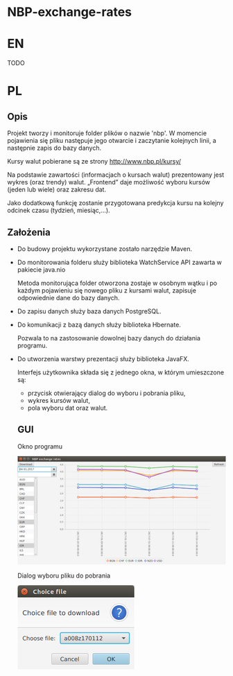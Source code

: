NBP-exchange-rates
==================
EN
==
TODO

PL
==
Opis
----
Projekt tworzy i monitoruje folder plików o nazwie 'nbp'. 
W momencie pojawienia się pliku następuje jego otwarcie 
i zaczytanie kolejnych linii,
a następnie zapis do bazy danych.

Kursy walut pobierane są ze strony http://www.nbp.pl/kursy/

Na podstawie zawartości (informacjach o kursach walut) 
prezentowany jest wykres (oraz trendy) walut.
„Frontend” daje możliwość wyboru kursów 
(jeden lub wiele) oraz zakresu dat.

Jako dodatkową funkcję zostanie przygotowana 
predykcja kursu na kolejny odcinek czasu (tydzień, miesiąc,…).

Założenia
---------
+   Do budowy projektu wykorzystane zostało narzędzie Maven.

+   Do monitorowania folderu służy biblioteka WatchService API
zawarta w pakiecie java.nio
    
    Metoda monitorująca folder otworzona zostaje 
    w osobnym wątku i po każdym pojawieniu się
    nowego pliku z kursami walut, zapisuje 
    odpowiednie dane do bazy danych. 
    
+   Do zapisu danych służy baza danych PostgreSQL.

+   Do komunikacji z bazą danych służy biblioteka Hbernate.
    
    Pozwala to na zastosowanie dowolnej bazy danych do działania programu.
    
+   Do utworzenia warstwy prezentacji służy biblioteka JavaFX.
    
    Interfejs użytkownika składa się z jednego okna, w którym umieszczone są:
    + przycisk otwierający dialog do wyboru i pobrania pliku,
    + wykres kursów walut,
    + pola wyboru dat oraz walut.
    
    
    GUI
    ---
    Okno programu
    
    ![alt text](https://github.com/zawilskikamil/NBP-exchange-rates/blob/master/image/program.png?raw=true)
    
    Dialog wyboru pliku do pobrania
    
    ![alt text](https://github.com/zawilskikamil/NBP-exchange-rates/blob/master/image/dialog.png?raw=true)

